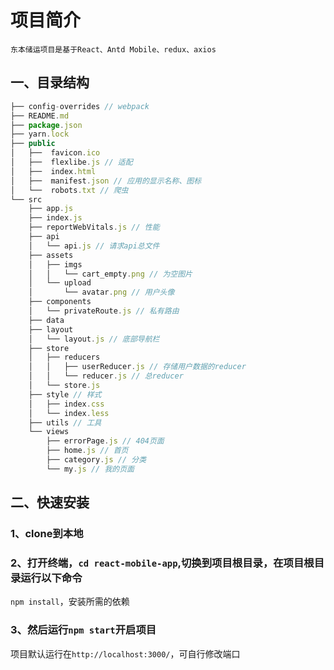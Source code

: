 # 项目简介
    东本储运项目是基于React、Antd Mobile、redux、axios

## 一、目录结构

```js
├── config-overrides // webpack
├── README.md
├── package.json
├── yarn.lock
├── public
│   ├──  favicon.ico
│   ├──  flexlibe.js // 适配
│   ├──  index.html
│   ├──  manifest.json // 应用的显示名称、图标
│   └──  robots.txt // 爬虫
└── src
    ├── app.js
    ├── index.js
    ├── reportWebVitals.js // 性能
    ├── api
    │   └── api.js // 请求api总文件
    ├── assets
    │   ├── imgs
    │   │   └── cart_empty.png // 为空图片
    │   └── upload
    │       └── avatar.png // 用户头像
    ├── components
    │   └── privateRoute.js // 私有路由
    ├── data
    ├── layout
    │   └── layout.js // 底部导航栏
    ├── store
    │   ├── reducers
    │   │   ├── userReducer.js // 存储用户数据的reducer
    │   │   └── reducer.js // 总reducer
    │   └── store.js
    ├── style // 样式
    │   ├── index.css
    │   └── index.less
    ├── utils // 工具
    └── views
        ├── errorPage.js // 404页面
        ├── home.js // 首页
        ├── category.js // 分类
        └── my.js // 我的页面
```

## 二、快速安装

### 1、clone到本地

### 2、打开终端，`cd react-mobile-app`,切换到项目根目录，在项目根目录运行以下命令

`npm install`，安装所需的依赖

### 3、然后运行`npm start`开启项目

项目默认运行在`http://localhost:3000/`，可自行修改端口
